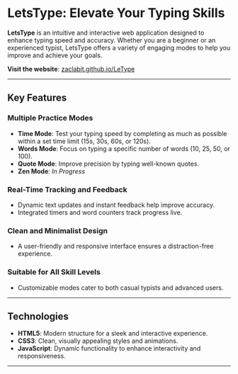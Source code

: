 # LetsType: Elevate Your Typing Skills  

**LetsType** is an intuitive and interactive web application designed to enhance typing speed and accuracy. Whether you are a beginner or an experienced typist, LetsType offers a variety of engaging modes to help you improve and achieve your goals.  

**Visit the website**: [zaclabit.github.io/LeType](https://zaclabit.github.io/LeType/)  

---

## Key Features  

### Multiple Practice Modes  
- **Time Mode**: Test your typing speed by completing as much as possible within a set time limit (15s, 30s, 60s, or 120s).  
- **Words Mode**: Focus on typing a specific number of words (10, 25, 50, or 100).  
- **Quote Mode**: Improve precision by typing well-known quotes.  
- **Zen Mode**: *In Progress*

### Real-Time Tracking and Feedback  
- Dynamic text updates and instant feedback help improve accuracy.  
- Integrated timers and word counters track progress live.  

### Clean and Minimalist Design  
- A user-friendly and responsive interface ensures a distraction-free experience.  

### Suitable for All Skill Levels  
- Customizable modes cater to both casual typists and advanced users.  

---

## Technologies  

- **HTML5**: Modern structure for a sleek and interactive experience.  
- **CSS3**: Clean, visually appealing styles and animations.  
- **JavaScript**: Dynamic functionality to enhance interactivity and responsiveness.  

---
